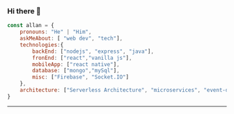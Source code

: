 ### Hi there 👋

```javascript
const allan = {
    pronouns: "He" | "Him",
    askMeAbout: [ "web dev", "tech"],
    technologies:{
        backEnd: ["nodejs", "express", "java"],
        fronEnd: ["react","vanilla js"],
        mobileApp: ["react native"],
        database: ["mongo","mySql"],
        misc: ["Firebase", "Socket.IO"]
    },
    architecture: ["Serverless Architecture", "microservices", "event-driven", "Single page applications"],
}
```

---

<!--
**Allan021/Allan021** is a ✨ _special_ ✨ repository because its `README.md` (this file) appears on your GitHub profile.

Here are some ideas to get you started:

- 🔭 I’m currently working on ...
- 🌱 I’m currently learning ...
- 👯 I’m looking to collaborate on ...
- 🤔 I’m looking for help with ...
- 💬 Ask me about ...
- 📫 How to reach me: ...
- 😄 Pronouns: ...
- ⚡ Fun fact: ...
-->
